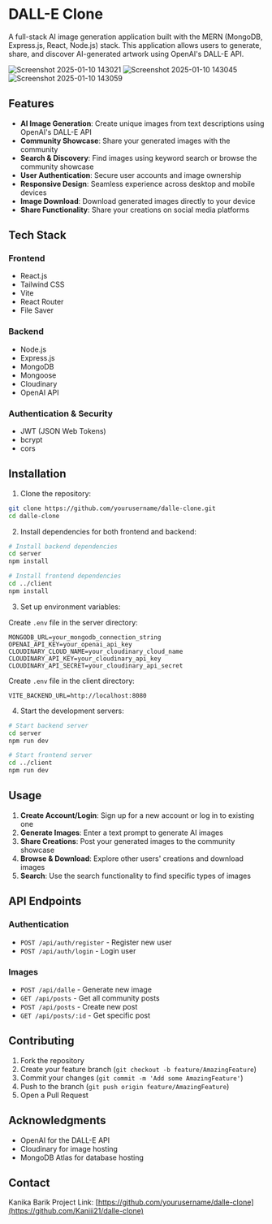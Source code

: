# DALL-E Clone

A full-stack AI image generation application built with the MERN (MongoDB, Express.js, React, Node.js) stack. This application allows users to generate, share, and discover AI-generated artwork using OpenAI's DALL-E API.

![Screenshot 2025-01-10 143021](https://github.com/user-attachments/assets/74011c0a-1fe6-49d8-8b7a-17957369516d)
![Screenshot 2025-01-10 143045](https://github.com/user-attachments/assets/aa6a4a40-e6b5-476e-b7e8-b87fbb11f7a3)
![Screenshot 2025-01-10 143059](https://github.com/user-attachments/assets/851946cc-7a1b-46e8-ba0c-b79f6ace5cc7)


## Features

- **AI Image Generation**: Create unique images from text descriptions using OpenAI's DALL-E API
- **Community Showcase**: Share your generated images with the community
- **Search & Discovery**: Find images using keyword search or browse the community showcase
- **User Authentication**: Secure user accounts and image ownership
- **Responsive Design**: Seamless experience across desktop and mobile devices
- **Image Download**: Download generated images directly to your device
- **Share Functionality**: Share your creations on social media platforms

## Tech Stack

### Frontend
- React.js
- Tailwind CSS
- Vite
- React Router
- File Saver

### Backend
- Node.js
- Express.js
- MongoDB
- Mongoose
- Cloudinary
- OpenAI API

### Authentication & Security
- JWT (JSON Web Tokens)
- bcrypt
- cors

## Installation

1. Clone the repository:
```bash
git clone https://github.com/yourusername/dalle-clone.git
cd dalle-clone
```

2. Install dependencies for both frontend and backend:
```bash
# Install backend dependencies
cd server
npm install

# Install frontend dependencies
cd ../client
npm install
```

3. Set up environment variables:

Create `.env` file in the server directory:
```env
MONGODB_URL=your_mongodb_connection_string
OPENAI_API_KEY=your_openai_api_key
CLOUDINARY_CLOUD_NAME=your_cloudinary_cloud_name
CLOUDINARY_API_KEY=your_cloudinary_api_key
CLOUDINARY_API_SECRET=your_cloudinary_api_secret
```

Create `.env` file in the client directory:
```env
VITE_BACKEND_URL=http://localhost:8080
```

4. Start the development servers:

```bash
# Start backend server
cd server
npm run dev

# Start frontend server
cd ../client
npm run dev
```

## Usage

1. **Create Account/Login**: Sign up for a new account or log in to existing one
2. **Generate Images**: Enter a text prompt to generate AI images
3. **Share Creations**: Post your generated images to the community showcase
4. **Browse & Download**: Explore other users' creations and download images
5. **Search**: Use the search functionality to find specific types of images

## API Endpoints

### Authentication
- `POST /api/auth/register` - Register new user
- `POST /api/auth/login` - Login user

### Images
- `POST /api/dalle` - Generate new image
- `GET /api/posts` - Get all community posts
- `POST /api/posts` - Create new post
- `GET /api/posts/:id` - Get specific post

## Contributing

1. Fork the repository
2. Create your feature branch (`git checkout -b feature/AmazingFeature`)
3. Commit your changes (`git commit -m 'Add some AmazingFeature'`)
4. Push to the branch (`git push origin feature/AmazingFeature`)
5. Open a Pull Request


## Acknowledgments

- OpenAI for the DALL-E API
- Cloudinary for image hosting
- MongoDB Atlas for database hosting

## Contact

Kanika Barik
Project Link: [https://github.com/yourusername/dalle-clone](https://github.com/Kaniii21/dalle-clone)
